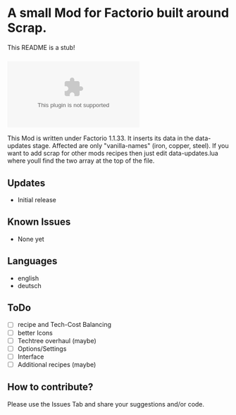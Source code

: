 # A small Mod for Factorio built around Scrap.

This README is a stub!<br />

### ![Download the Zip-File here!](https://github.com/Yokmp/Ingredient_Scrap/blob/main/Ingredient_Scrap_1.0.1.zip)
<!-- ![ScreenShot](.shot_01.jpg) -->

This Mod is written under Factorio 1.1.33.
It inserts its data in the data-updates stage.
Affected are only "vanilla-names" (iron, copper, steel). If you want to add scrap for 
other mods recipes then just edit data-updates.lua where youll find the two array at the top of the file.

## Updates
* Initial release

## Known Issues
* None yet

## Languages
* english
* deutsch

## ToDo
* [ ] recipe and Tech-Cost Balancing
* [ ] better Icons
* [ ] Techtree overhaul (maybe)
* [ ] Options/Settings
* [ ] Interface
* [ ] Additional recipes (maybe)

## How to contribute?

Please use the Issues Tab and share your suggestions and/or code.
